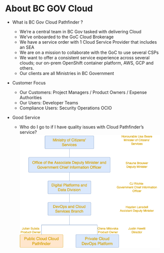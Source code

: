 # About BC GOV Cloud
* What is BC Gov Cloud Pathfinder ?

    * We’re a central team in BC Gov tasked with delivering Cloud
    * We’ve onboarded to the GoC Cloud Brokerage
    * We have a service order with 1 Cloud Service Provider that includes an SEA
    * We are on a mission to collaborate with the GoC to use several CSPs
    * We want to offer a consistent service experience across several clouds; our on-prem OpenShift container platform, AWS, GCP and others.
    * Our clients are all Ministries in BC Government

* Customer Focus

    * Our Customers: Project Managers / Product Owners / Expense Authorities
    * Our Users: Developer Teams
    * Compliance Users: Security Operations OCIO

* Good Service
    * Who do I go to if I have quality issues with Cloud Pathfinder’s service?
![organization ladder](./images/org_landscape.drawio.png)












